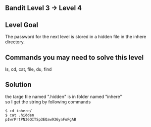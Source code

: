 ## Bandit Level 3 -> Level 4

## Level Goal

The password for the next level is stored in a hidden file in the inhere directory.

## Commands you may need to solve this level

ls, cd, cat, file, du, find

## Solution

the targe file named ".hidden" is in folder named "inhere"  
so I get the string by following commands  

```
$ cd inhere/
$ cat .hidden
pIwrPrtPN36QITSp3EQaw936yaFoFgAB
```


